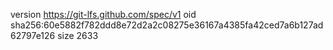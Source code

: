 version https://git-lfs.github.com/spec/v1
oid sha256:60e5882f782ddd8e72d2a2c08275e36167a4385fa42ced7a6b127ad62797e126
size 2633
